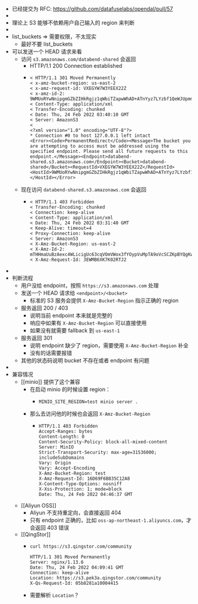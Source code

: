 - 已经提交为 RFC: https://github.com/datafuselabs/opendal/pull/57
-
- 理论上 S3 能够不依赖用户自己输入的 region 来判断
-
- list_buckets => 需要权限，不太现实
	- 最好不要 list_buckets
- 可以发送一个 HEAD 请求来看
	- 访问 `s3.amazonaws.com/databend-shared` 会返回
		- HTTP/1.1 200 Connection established
		- ```http
		  < HTTP/1.1 301 Moved Permanently
		  < x-amz-bucket-region: us-east-2
		  < x-amz-request-id: VXEGYW7W3YEEX22Z
		  < x-amz-id-2: 9WMUoRYwNnipgmGZbZIHkRgjz1qWbiTZapwWhAD+ATnYyz7LYzbf1QeWJUpmmFY9vCM4S7kQxmL5akWMkBXxtw==
		  < Content-Type: application/xml
		  < Transfer-Encoding: chunked
		  < Date: Thu, 24 Feb 2022 03:40:10 GMT
		  < Server: AmazonS3
		  <
		  <?xml version="1.0" encoding="UTF-8"?>
		  * Connection #0 to host 127.0.0.1 left intact
		  <Error><Code>PermanentRedirect</Code><Message>The bucket you are attempting to access must be addressed using the specified endpoint. Please send all future requests to this endpoint.</Message><Endpoint>databend-shared.s3.amazonaws.com</Endpoint><Bucket>databend-shared</Bucket><RequestId>VXEGYW7W3YEEX22Z</RequestId><HostId>9WMUoRYwNnipgmGZbZIHkRgjz1qWbiTZapwWhAD+ATnYyz7LYzbf1QeWJUpmmFY9vCM4S7kQxmL5akWMkBXxtw==</HostId></Error>
		  ```
	- 现在访问 `databend-shared.s3.amazonaws.com` 会返回
		- ```http
		  < HTTP/1.1 403 Forbidden
		  < Transfer-Encoding: chunked
		  < Connection: keep-alive
		  < Content-Type: application/xml
		  < Date: Thu, 24 Feb 2022 03:31:40 GMT
		  < Keep-Alive: timeout=4
		  < Proxy-Connection: keep-alive
		  < Server: AmazonS3
		  < X-Amz-Bucket-Region: us-east-2
		  < X-Amz-Id-2: mTHHmaUuBzAexc4WLicigUc63cqVOmVWox3fYOypVuMpTA9oVcSCZKpBYQgKwxTnQ2uNAjpt42E=
		  < X-Amz-Request-Id: 3EWMB6XK7K02RTJ2
		  ```
-
- 判断流程
	- 用户没给 endpoint，按照 `https://s3.amazonaws.com` 处理
	- 发送一个 HEAD 请求给 `<endpoint>/<bucket>`
		- 标准的 S3 服务会提供 `X-Amz-Bucket-Region` 指示正确的 region
	- 服务返回 200 / 403
		- 说明当前 endpoint 本来就是完整的
		- 响应中如果有 `X-Amz-Bucket-Region` 可以直接使用
		- 如果没有就需要 fallback 到 `us-east-1`
	- 服务返回 301
		- 说明 endpoint 缺少了 region，需要使用 `X-Amz-Bucket-Region` 补全
		- 没有的话需要报错
	- 其他的状态码说明 bucket 不存在或者 endpoint 有问题
-
- 兼容情况
	- [[minio]] 提供了这个兼容
		- 在启动 minio 的时候设置 region：
			- ```shell
			  MINIO_SITE_REGION=test minio server . 
			  ```
		- 那么去访问他的时候也会返回 `X-Amz-Bucket-Region`
			- ```shell
			  HTTP/1.1 403 Forbidden
			  Accept-Ranges: bytes
			  Content-Length: 0
			  Content-Security-Policy: block-all-mixed-content
			  Server: MinIO
			  Strict-Transport-Security: max-age=31536000; includeSubDomains
			  Vary: Origin
			  Vary: Accept-Encoding
			  X-Amz-Bucket-Region: test
			  X-Amz-Request-Id: 16D69F6B835C12A8
			  X-Content-Type-Options: nosniff
			  X-Xss-Protection: 1; mode=block
			  Date: Thu, 24 Feb 2022 04:46:37 GMT
			  ```
	- [[Aliyun OSS]]
		- Aliyun 不支持重定向，会直接返回 404
		- 只有 endpoint 正确的，比如 `oss-ap-northeast-1.aliyuncs.com`，才会返回 403 错误
	- [[QingStor]]
		- ```shell
		  curl https://s3.qingstor.com/community
		  
		  HTTP/1.1 301 Moved Permanently
		  Server: nginx/1.13.6
		  Date: Thu, 24 Feb 2022 04:09:41 GMT
		  Connection: keep-alive
		  Location: https://s3.pek3a.qingstor.com/community
		  X-Qs-Request-Id: 05b8281a10004415
		  ```
		- 需要解析 `Location`？